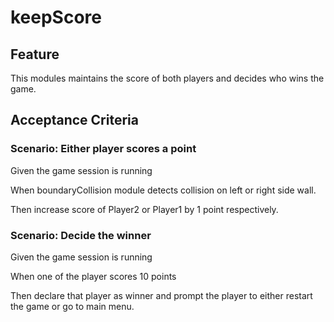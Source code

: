 # keepScore

## Feature

This modules maintains the score of both players and decides who wins the game.

## Acceptance Criteria

### Scenario: Either player scores a point

  Given the game session is running

  When boundaryCollision module detects collision on left or right side wall.

  Then increase score of Player2 or Player1 by 1 point respectively.

### Scenario: Decide the winner

  Given the game session is running

  When one of the player scores 10 points

  Then declare that player as winner and prompt the player to either
  restart the game or go to main menu.
